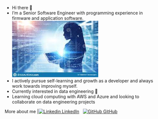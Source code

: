 - Hi there 👋
- I’m a Senior Software Engineer with programming experience in firmware and application software.
![alt text](https://github.com/anuthomas99/anuthomas99/blob/5cde7904b8a79527c35fb41d6fa0ae32e09f48f9/woman-coder-blue-photo.jpeg?raw=true)
- I actively pursue self-learning and growth as a developer and always work towards improving myself.
- Currently interested in data engineering 👀 
- Learning cloud computing with AWS and Azure and looking to collaborate on data engineering projects


More about me |[![Linkedin](https://i.stack.imgur.com/gVE0j.png) LinkedIn](https://www.linkedin.com/in/anita-thomas-4bba7156/)
&nbsp;
[![GitHub](https://i.stack.imgur.com/tskMh.png) GitHub](https://github.com/)
